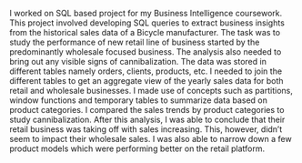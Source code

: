I worked on SQL based project for my Business Intelligence coursework. This project involved developing SQL queries to extract business insights from the historical sales data of a Bicycle manufacturer. The task was to study the performance of new retail line of business started by the predominantly wholesale focused business. The analysis also needed to bring out any visible signs of cannibalization. The data was stored in different tables namely orders, clients, products, etc. I needed to join the different tables to get an aggregate view of the yearly sales data for both retail and wholesale businesses. I made use of concepts such as partitions, window functions and temporary tables to summarize data based on product categories. I compared the sales trends by product categories to study cannibalization. After this analysis, I was able to conclude that their retail business was taking off with sales increasing. This, however, didn’t seem to impact their wholesale sales. I was also able to narrow down a few product models which were performing better on the retail platform.
